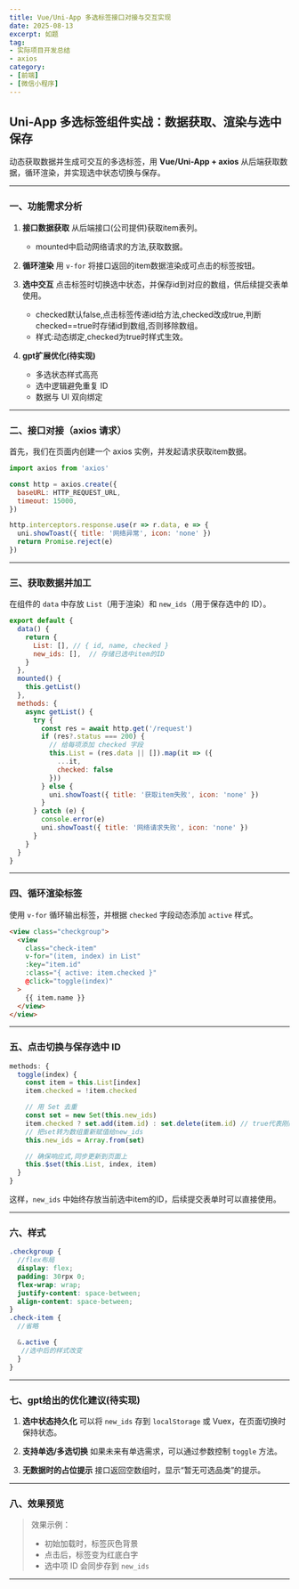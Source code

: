 ```yaml
---
title: Vue/Uni-App 多选标签接口对接与交互实现
date: 2025-08-13
excerpt: 如题
tag: 
- 实际项目开发总结
- axios
category:
- [前端]
- [微信小程序]
---
```

## Uni-App 多选标签组件实战：数据获取、渲染与选中保存

动态获取数据并生成可交互的多选标签，用 **Vue/Uni-App + axios** 从后端获取数据，循环渲染，并实现选中状态切换与保存。

---

### 一、功能需求分析

1. **接口数据获取**
   从后端接口(公司提供)获取item表列。
   - mounted中启动网络请求的方法,获取数据。

3. **循环渲染**
   用 `v-for` 将接口返回的item数据渲染成可点击的标签按钮。

4. **选中交互**
   点击标签时切换选中状态，并保存id到对应的数组，供后续提交表单使用。
   - checked默认false,点击标签传递id给方法,checked改成true,判断checked==true时存储id到数组,否则移除数组。
   - 样式:动态绑定,checked为true时样式生效。

6. **gpt扩展优化(待实现)**

   * 多选状态样式高亮
   * 选中逻辑避免重复 ID
   * 数据与 UI 双向绑定

---

### 二、接口对接（axios 请求）

首先，我们在页面内创建一个 axios 实例，并发起请求获取item数据。

```javascript
import axios from 'axios'

const http = axios.create({
  baseURL: HTTP_REQUEST_URL,
  timeout: 15000,
})

http.interceptors.response.use(r => r.data, e => {
  uni.showToast({ title: '网络异常', icon: 'none' })
  return Promise.reject(e)
})
```

---

### 三、获取数据并加工

在组件的 `data` 中存放 `List`（用于渲染）和 `new_ids`（用于保存选中的 ID）。

```javascript
export default {
  data() {
    return {
      List: [], // { id, name, checked }
      new_ids: [],  // 存储已选中item的ID
    }
  },
  mounted() {
    this.getList()
  },
  methods: {
    async getList() {
      try {
        const res = await http.get('/request')
        if (res?.status === 200) {
          // 给每项添加 checked 字段
          this.List = (res.data || []).map(it => ({
            ...it,
            checked: false
          }))
        } else {
          uni.showToast({ title: '获取item失败', icon: 'none' })
        }
      } catch (e) {
        console.error(e)
        uni.showToast({ title: '网络请求失败', icon: 'none' })
      }
    }
  }
}
```

---

### 四、循环渲染标签

使用 `v-for` 循环输出标签，并根据 `checked` 字段动态添加 `active` 样式。

```html
<view class="checkgroup">
  <view
    class="check-item"
    v-for="(item, index) in List"
    :key="item.id"
    :class="{ active: item.checked }"
    @click="toggle(index)"
  >
    {{ item.name }}
  </view>
</view>
```

---

### 五、点击切换与保存选中 ID

```javascript
methods: {
  toggle(index) {
    const item = this.List[index]
    item.checked = !item.checked

    // 用 Set 去重
    const set = new Set(this.new_ids)
    item.checked ? set.add(item.id) : set.delete(item.id) // true代表刚刚选中,加入其中
    // 把set转为数组重新赋值给new_ids
    this.new_ids = Array.from(set)

    // 确保响应式,同步更新到页面上
    this.$set(this.List, index, item)
  }
}
```

这样，`new_ids` 中始终存放当前选中item的ID，后续提交表单时可以直接使用。

---

### 六、样式

```scss
.checkgroup {
  //flex布局
  display: flex;
  padding: 30rpx 0;
  flex-wrap: wrap;
  justify-content: space-between;
  align-content: space-between;
}
.check-item {
  //省略

  &.active {
   //选中后的样式改变
  }
}
```

---

### 七、gpt给出的优化建议(待实现)

1. **选中状态持久化**
   可以将 `new_ids` 存到 `localStorage` 或 Vuex，在页面切换时保持状态。

2. **支持单选/多选切换**
   如果未来有单选需求，可以通过参数控制 `toggle` 方法。

3. **无数据时的占位提示**
   接口返回空数组时，显示“暂无可选品类”的提示。

---

### 八、效果预览

> 效果示例：
>
> * 初始加载时，标签灰色背景
> * 点击后，标签变为红底白字
> * 选中项 ID 会同步存到 `new_ids`

---
